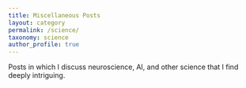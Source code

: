 ```yaml
---
title: Miscellaneous Posts
layout: category
permalink: /science/
taxonomy: science
author_profile: true
---
```


Posts in which I discuss neuroscience, AI, and other science that I find deeply intriguing.